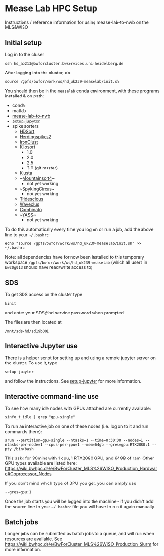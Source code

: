 # Mease Lab HPC Setup

Instructions / reference information for using [mease-lab-to-nwb](https://github.com/ssciwr/mease-lab-to-nwb) on the MLS&WISO

## Initial setup

Log in to the cluser

```
ssh hd_ab213@bwforcluster.bwservices.uni-heidelberg.de
```

After logging into the cluster, do

```
source /gpfs/bwfor/work/ws/hd_uk239-measelab/init.sh
```

You should then be in the `measelab` conda environment, with these programs installed & on path:

- conda
- matlab
- [mease-lab-to-nwb](https://github.com/ssciwr/mease-lab-to-nwb)
- [setup-jupyter](https://github.com/ssciwr/mease-hpc-setup/setup-jupyter)
- spike sorters
  - [HDSort](https://git.bsse.ethz.ch/hima_public/HDsort)
  - [Herdingspikes2](https://github.com/mhhennig/hs2)
  - [IronClust](https://github.com/jamesjun/ironclust)
  - [Kilosort](https://github.com/MouseLand/Kilosort)
    - 1.0
    - 2.0
    - 2.5
    - 3.0 (git master)
  - [Klusta](https://github.com/kwikteam/klusta)
  - ~[Mountainsort4](https://github.com/flatironinstitute/mountainsort)~
    - not yet working
  - ~[SpykingCircus](https://spyking-circus.readthedocs.io/)~
    - not yet working
  - [Tridesclous](https://tridesclous.readthedocs.io/)
  - [Waveclus](https://github.com/csn-le/wave_clus)
  - [Combinato](https://github.com/jniediek/combinato)
  - ~[YASS](https://github.com/paninski-lab/yass)~
    - not yet working

To do this automatically every time you log on or run a job, add the above line to your `~/.bashrc`:

```
echo "source /gpfs/bwfor/work/ws/hd_uk239-measelab/init.sh" >> ~/.bashrc
```

Note: all dependencies have for now been installed to this temporary workspace `/gpfs/bwfor/work/ws/hd_uk239-measelab`
(which all users in `bw20g013` should have read/write access to)

## SDS

To get SDS access on the cluster type

```
kinit
```

and enter your SDS@hd service password when prompted.

The files are then located at

```
/mnt/sds-hd/sd19b001
```

## Interactive Jupyter use

There is a helper script for setting up and using a remote jupyter server on the cluster.
To use it, type

```
setup-jupyter
```

and follow the instructions.
See [setup-jupyter](https://github.com/ssciwr/mease-hpc-setup/tree/main/setup-jupyter) for more information.

## Interactive command-line use

To see how many idle nodes with GPUs attached are currently available:

```
sinfo_t_idle | grep "gpu-single"
```

To run an interactive job on one of these nodes (i.e. log on to it and run commands there):

```
srun --partition=gpu-single --ntasks=1 --time=0:30:00 --nodes=1 --ntasks-per-node=1 --cpus-per-gpu=1 --mem=64gb --gres=gpu:RTX2080:1 --pty /bin/bash
```

This asks for 30mins with 1 cpu, 1 RTX2080 GPU, and 64GB of ram.
Other GPU types available are listed here:
https://wiki.bwhpc.de/e/BwForCluster_MLS%26WISO_Production_Hardware#Coprocessor_Nodes

If you don't mind which type of GPU you get, you can simply use

```
--gres=gpu:1
```

Once the job starts you will be logged into the machine - if you didn't add
the source line to your `~/.bashrc` file you will have to run it again manually.

## Batch jobs

Longer jobs can be submitted as batch jobs to a queue, and will run when resources are available.
See https://wiki.bwhpc.de/e/BwForCluster_MLS%26WISO_Production_Slurm for more information.
